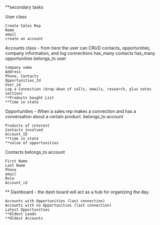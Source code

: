 
**secondary tasks

User class

	Create Sales Rep 
	Name 
	email
	create an account 

Accounts class - from here the user can CRUD contacts, opportunities, company information, and log connections
		has_many contacts
		has_many opportunities 
		belongs_to user

	Company name
	Address
	Phone, Contacts
	Opportunities_Id
	User_id
	Log a Connection (drop-down of calls, emails, research, plus notes section)
	**Products bought List
	**Time in state

Opportunities - When a sales rep makes a connection and has a conversation about a certain product.
		belongs_to account

	Products of interest
	Contacts involved 
	Account_ID
	**time in state
	**value of opportunities

Contacts 
		belongs_to account
		
	First Name 
	Last Name 
	Phone 
	email 
	Role
	Account_id

** Dashboard - the dash board will act as a hub for organizing the day. 

	Accounts with Opportunities (last connection)
	Accounts with no Opportunities (last connection)
	Latest Opportunities
	**Oldest Leads
	**Oldest Accounts 

